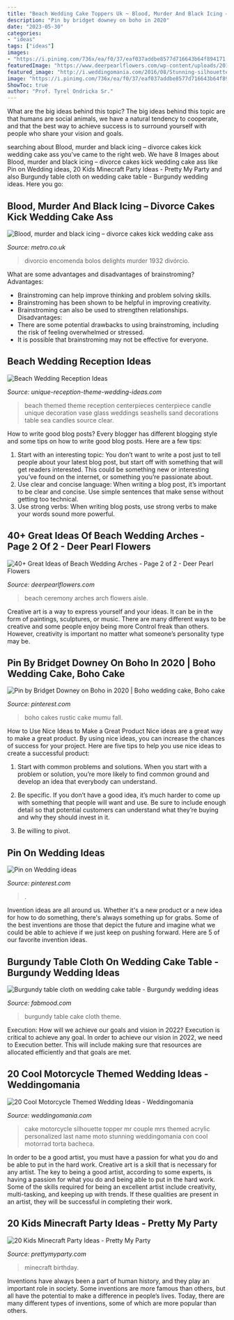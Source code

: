 ```yaml
---
title: "Beach Wedding Cake Toppers Uk ~ Blood, Murder And Black Icing – Divorce Cakes Kick Wedding Cake Ass"
description: "Pin by bridget downey on boho in 2020"
date: "2023-05-30"
categories:
- "ideas"
tags: ["ideas"]
images:
- "https://i.pinimg.com/736x/ea/f0/37/eaf037addbe8577d716643b64f894171.jpg"
featuredImage: "https://www.deerpearlflowers.com/wp-content/uploads/2015/07/beach-wedding-ceremony-ideas.jpg"
featured_image: "http://i.weddingomania.com/2016/08/Stunning-silhouette-cake-topper.jpg"
image: "https://i.pinimg.com/736x/ea/f0/37/eaf037addbe8577d716643b64f894171.jpg"
ShowToc: true
author: "Prof. Tyrel Ondricka Sr."
---
```



What are the big ideas behind this topic?
The big ideas behind this topic are that humans are social animals, we have a natural tendency to cooperate, and that the best way to achieve success is to surround yourself with people who share your vision and goals.

	

		
searching about Blood, murder and black icing – divorce cakes kick wedding cake ass you've came to the right web. We have 8 Images about Blood, murder and black icing – divorce cakes kick wedding cake ass like Pin on Wedding ideas, 20 Kids Minecraft Party Ideas - Pretty My Party and also Burgundy table cloth on wedding cake table - Burgundy wedding ideas. Here you go:
		
    
## Blood, Murder And Black Icing – Divorce Cakes Kick Wedding Cake Ass

<img loading=lazy src="http://metrouk2.files.wordpress.com/2014/07/delishkas-delights.jpg?w=620&amp;h=930&amp;crop=1" onerror="this.onerror=null;this.src='https://tse3.mm.bing.net/th?id=OIP.Wb6Anf45AuLBbOH5DXJNtgHaLH&amp;pid=15.1';" alt="Blood, murder and black icing – divorce cakes kick wedding cake ass">

_Source: metro.co.uk_

>divorcio encomenda bolos delights murder 1932 divórcio. 

	

What are some advantages and disadvantages of brainstroming?
Advantages: 
- Brainstroming can help improve thinking and problem solving skills. 
- Brainstroming has been shown to be helpful in improving creativity. 
- Brainstroming can also be used to strengthen relationships.
Disadvantages: 
- There are some potential drawbacks to using brainstroming, including the risk of feeling overwhelmed or stressed. 
- It is possible that brainstroming may not be effective for everyone.

    
## Beach Wedding Reception Ideas

<img loading=lazy src="http://www.unique-reception-theme-wedding-ideas.com/images/beachweddingcenterpieceideas.jpg" onerror="this.onerror=null;this.src='https://tse3.mm.bing.net/th?id=OIP.sJ67CDCmB07gB1ugHcHuMgAAAA&amp;pid=15.1';" alt="Beach Wedding Reception Ideas">

_Source: unique-reception-theme-wedding-ideas.com_

>beach themed theme reception centerpieces centerpiece candle unique decoration vase glass weddings seashells sand decorations table sea candles source clear. 

	

How to write good blog posts?
Every blogger has different blogging style and some tips on how to write good blog posts. Here are a few tips: 
1. Start with an interesting topic: You don’t want to write a post just to tell people about your latest blog post, but start off with something that will get readers interested. This could be something new or interesting you’ve found on the internet, or something you’re passionate about. 
2. Use clear and concise language: When writing a blog post, it’s important to be clear and concise. Use simple sentences that make sense without getting too technical. 
3. Use strong verbs: When writing blog posts, use strong verbs to make your words sound more powerful.

    
## 40+ Great Ideas Of Beach Wedding Arches - Page 2 Of 2 - Deer Pearl Flowers

<img loading=lazy src="https://www.deerpearlflowers.com/wp-content/uploads/2015/07/beach-wedding-ceremony-ideas.jpg" onerror="this.onerror=null;this.src='https://tse4.mm.bing.net/th?id=OIP.ROfpNUlexbsiHIL6J0HKkQHaLH&amp;pid=15.1';" alt="40+ Great Ideas of Beach Wedding Arches - Page 2 of 2 - Deer Pearl Flowers">

_Source: deerpearlflowers.com_

>beach ceremony arches arch flowers aisle. 

	

Creative art is a way to express yourself and your ideas. It can be in the form of paintings, sculptures, or music. There are many different ways to be creative and some people enjoy being more Control freak than others. However, creativity is important no matter what someone’s personality type may be.

    
## Pin By Bridget Downey On Boho In 2020 | Boho Wedding Cake, Boho Cake

<img loading=lazy src="https://i.pinimg.com/736x/ea/f0/37/eaf037addbe8577d716643b64f894171.jpg" onerror="this.onerror=null;this.src='https://tse1.mm.bing.net/th?id=OIP.sUkKZJUS_fajVJzMSPCHfwHaIH&amp;pid=15.1';" alt="Pin by Bridget Downey on Boho in 2020 | Boho wedding cake, Boho cake">

_Source: pinterest.com_

>boho cakes rustic cake mumu fall. 

	

How to Use Nice Ideas to Make a Great Product
Nice ideas are a great way to make a great product. By using nice ideas, you can increase the chances of success for your project. Here are five tips to help you use nice ideas to create a successful product:
1. Start with common problems and solutions. When you start with a problem or solution, you’re more likely to find common ground and develop an idea that everybody can understand.

2. Be specific. If you don’t have a good idea, it’s much harder to come up with something that people will want and use. Be sure to include enough detail so that potential customers can understand what they’re buying and why they should invest in it.

3. Be willing to pivot.

    
## Pin On Wedding Ideas

<img loading=lazy src="https://i.pinimg.com/736x/df/2b/31/df2b31af2f9bcdab5a4a40fd7ca39769.jpg" onerror="this.onerror=null;this.src='https://tse1.mm.bing.net/th?id=OIP.De15U1Mz89-8MTS3VrHD5AHaJ3&amp;pid=15.1';" alt="Pin on Wedding ideas">

_Source: pinterest.com_

>. 

	

Invention ideas are all around us. Whether it's a new product or a new idea for how to do something, there's always something up for grabs. Some of the best inventions are those that depict the future and imagine what we could be able to achieve if we just keep on pushing forward. Here are 5 of our favorite invention ideas.

    
## Burgundy Table Cloth On Wedding Cake Table - Burgundy Wedding Ideas

<img loading=lazy src="https://s-media-cache-ak0.pinimg.com/originals/75/42/4b/75424b7f9039d76fa8c3ad8f6e638d48.jpg" onerror="this.onerror=null;this.src='https://tse2.mm.bing.net/th?id=OIP.qAGGUpd2V9ueXxh-g3BAwwHaKr&amp;pid=15.1';" alt="Burgundy table cloth on wedding cake table - Burgundy wedding ideas">

_Source: fabmood.com_

>burgundy table cake cloth theme. 

	

Execution: How will we achieve our goals and vision in 2022?
Execution is critical to achieve any goal. In order to achieve our vision in 2022, we need to Execution better. This will include making sure that resources are allocated efficiently and that goals are met.

    
## 20 Cool Motorcycle Themed Wedding Ideas - Weddingomania

<img loading=lazy src="http://i.weddingomania.com/2016/08/Stunning-silhouette-cake-topper.jpg" onerror="this.onerror=null;this.src='https://tse4.mm.bing.net/th?id=OIP.d8A3IyQp29PYrS0n3HZEJgHaKu&amp;pid=15.1';" alt="20 Cool Motorcycle Themed Wedding Ideas - Weddingomania">

_Source: weddingomania.com_

>cake motorcycle silhouette topper mr couple mrs themed acrylic personalized last name moto stunning weddingomania con cool motorrad torta bacheca. 

	

In order to be a good artist, you must have a passion for what you do and be able to put in the hard work.
Creative art is a skill that is necessary for any artist. The key to being a good artist, according to some experts, is having a passion for what you do and being able to put in the hard work. Some of the skills required for being an excellent artist include creativity, multi-tasking, and keeping up with trends. If these qualities are present in an artist, they will be successful in completing their work.

    
## 20 Kids Minecraft Party Ideas - Pretty My Party

<img loading=lazy src="https://www.prettymyparty.com/wp-content/uploads/2017/06/minecraft-tnt-birthday-cake.jpg" onerror="this.onerror=null;this.src='https://tse1.mm.bing.net/th?id=OIP.Nf86K4GDwO6erSl9Yl5JygHaJ3&amp;pid=15.1';" alt="20 Kids Minecraft Party Ideas - Pretty My Party">

_Source: prettymyparty.com_

>minecraft birthday. 

	

Inventions have always been a part of human history, and they play an important role in society. Some inventions are more famous than others, but all have the potential to make a difference in people’s lives. Today, there are many different types of inventions, some of which are more popular than others.

